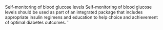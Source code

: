 Self-monitoring of blood glucose levels
Self-monitoring of blood glucose levels should be used as part of an integrated package that includes appropriate insulin regimens and education to help choice and achievement of optimal diabetes outcomes.
'


